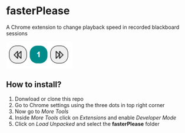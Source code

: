 # fasterPlease
A Chrome extension to change playback speed in recorded blackboard sessions 

<img src="fasterPlease\assets\previews\ui.PNG">

## How to install?
<ol>
<li>Donwload or clone this repo</li>
<li>Go to Chrome settings using the three dots in top right corner</li>
<li>Now go to <i>More Tools</i></li>
<li>Inside <i>More Tools</i> click on <i>Extensions</i> and enable <i>Developer Mode</i></li>
<li>Click on <i>Load Unpacked</i> and select the <b>fasterPlease</b> folder</li>
</ol>


